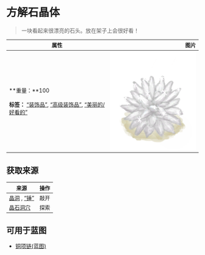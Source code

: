 # 方解石晶体  
> 一块看起来很漂亮的石头。放在架子上会很好看！  
  
  属性  |   图片   
 ----  |  ----:   
 **重量：**100<br><br>**标签：**	[“装饰品”](tag_Decoration.md), [“高级装饰品”](tag_DecorationAdv.md), [“美丽的/好看的”](tag_Pretty.md)  |  ![](Sprite/Calcite.png)   
  
## 获取来源  
来源  |  操作  
----  |  ----  
[晶洞](Geode.md) , [“锤”](tag_Hammer.md)  |  敲开  
[晶石洞穴](CrystalChamber.md)  |  探索  
## 可用于蓝图  
- [铜项链(蓝图)](Bp_CopperNecklace.md)  
  
  
